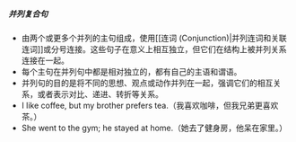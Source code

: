 ##### 并列复合句
- 由两个或更多个并列的主句组成，使用[[连词 (Conjunction)|并列连词和关联连词]]或分号连接。这些句子在意义上相互独立，但它们在结构上被并列关系连接在一起。
- 每个主句在并列句中都是相对独立的，都有自己的主语和谓语。
- 并列句的目的是将不同的思想、观点或动作并列在一起，强调它们的相互关系，或者表示对比、递进、转折等关系。
- I like coffee, but my brother prefers tea.（我喜欢咖啡，但我兄弟更喜欢茶。）
- She went to the gym; he stayed at home.（她去了健身房，他呆在家里。）


